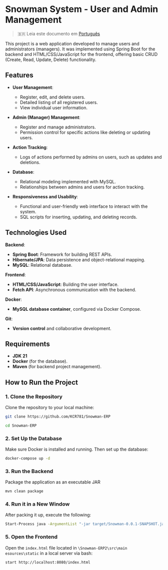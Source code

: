 # Snowman System - User and Admin Management

> 🇧🇷 Leia este documento em [Português](README.pt-br.md)

This project is a web application developed to manage users and administrators (managers). It was implemented using Spring Boot for the backend and HTML/CSS/JavaScript for the frontend, offering basic CRUD (Create, Read, Update, Delete) functionality.

## Features

- **User Management**:
  - Register, edit, and delete users.
  - Detailed listing of all registered users.
  - View individual user information.

- **Admin (Manager) Management**:
  - Register and manage administrators.
  - Permission control for specific actions like deleting or updating users.

- **Action Tracking**:
  - Logs of actions performed by admins on users, such as updates and deletions.

- **Database**:
  - Relational modeling implemented with MySQL.
  - Relationships between admins and users for action tracking.

- **Responsiveness and Usability**:
  - Functional and user-friendly web interface to interact with the system.
  - SQL scripts for inserting, updating, and deleting records.

## Technologies Used

**Backend**:

- **Spring Boot**: Framework for building REST APIs.
- **Hibernate/JPA**: Data persistence and object-relational mapping.
- **MySQL**: Relational database.

**Frontend**:

- **HTML/CSS/JavaScript**: Building the user interface.
- **Fetch API**: Asynchronous communication with the backend.

**Docker**:

- **MySQL database container**, configured via Docker Compose.

**Git**:

- **Version control** and collaborative development.

## Requirements

- **JDK 21**
- **Docker** (for the database).
- **Maven** (for backend project management).

## How to Run the Project

### 1. Clone the Repository

Clone the repository to your local machine:

```bash
git clone https://github.com/KCR781/Snowman-ERP
```

```bash
cd Snowman-ERP
```

### 2. Set Up the Database

Make sure Docker is installed and running. Then set up the database:

```bash
docker-compose up -d
```

### 3. Run the Backend

Package the application as an executable JAR

```bash
mvn clean package
```

### 4. Run it in a New Window

After packing it up, execute the following:

```bash
Start-Process java -ArgumentList "-jar target/Snowman-0.0.1-SNAPSHOT.jar" -RedirectStandardOutput "output.log"
```

### 5. Open the Frontend

Open the `index.html` file located in `\Snowman-ERP2\src\main
esources\static` in a local server via bash:

```bash
start http://localhost:8080/index.html
```
